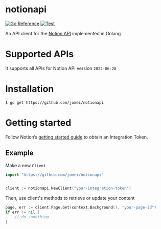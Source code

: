 # notionapi
[![Go Reference](https://pkg.go.dev/badge/https://github.com/jomei/notionapi.svg)](https://pkg.go.dev/https://github.com/jomei/notionapi)
[![Test](https://https://github.com/jomei/notionapi/actions/workflows/test.yml/badge.svg)](https://https://github.com/jomei/notionapi/actions/workflows/test.yml)

An API client for the [Notion API](https://developers.notion.com/) implemented in Golang

# Supported APIs
It supports all APIs for Notion API version `2022-06-28`

# Installation

```
$ go get https://github.com/jomei/notionapi
```

# Getting started
Follow Notion’s [getting started guide](https://developers.notion.com/docs/getting-started) to obtain an Integration Token.

## Example

Make a new `Client`

```go
import "https://github.com/jomei/notionapi"


client := notionapi.NewClient("your-integration-token")
```
Then, use client's methods to retrieve or update your content

```go
page, err := client.Page.Get(context.Background(), "your-page-id")
if err != nil {
	// do something
}
```

